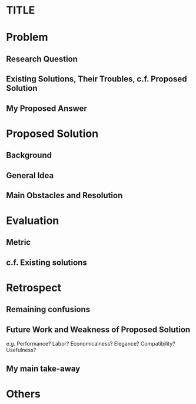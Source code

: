 # TITLE

# Problem
## Research Question

## Existing Solutions, Their Troubles, c.f. Proposed Solution

## My Proposed Answer



# Proposed Solution
## Background

## General Idea

## Main Obstacles and Resolution



# Evaluation
## Metric

## c.f. Existing solutions



# Retrospect
## Remaining confusions

## Future Work and Weakness of Proposed Solution
e.g. Performance? Labor? Economicalness? Elegance? Compatibility? Usefulness?

## My main take-away


# Others

